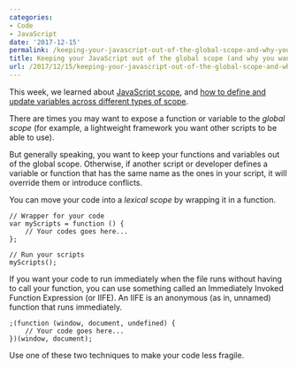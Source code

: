 ```yaml
---
categories:
- Code
- JavaScript
date: '2017-12-15'
permalink: /keeping-your-javascript-out-of-the-global-scope-and-why-you-want-to/
title: Keeping your JavaScript out of the global scope (and why you want to)
url: /2017/12/15/keeping-your-javascript-out-of-the-global-scope-and-why-you-want-to
---
```


This week, we learned about [JavaScript scope](https://gomakethings.com/scope-in-javascript/), and [how to define and update variables across different types of scope](https://gomakethings.com/defining-and-updating-javascript-variables-in-different-scopes/).

There are times you may want to expose a function or variable to the *global scope* (for example, a lightweight framework you want other scripts to be able to use).

But generally speaking, you want to keep your functions and variables out of the global scope. Otherwise, if another script or developer defines a variable or function that has the same name as the ones in your script, it will override them or introduce conflicts.

You can move your code into a *lexical scope* by wrapping it in a function.

```lang-javascript
// Wrapper for your code
var myScripts = function () {
	// Your codes goes here...
};

// Run your scripts
myScripts();
```

If you want your code to run immediately when the file runs without having to call your function, you can use something called an Immediately Invoked Function Expression (or IIFE). An IIFE is an anonymous (as in, unnamed) function that runs immediately.

```lang-javascript
;(function (window, document, undefined) {
	// Your code goes here...
})(window, document);
```

Use one of these two techniques to make your code less fragile.